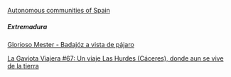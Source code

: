 
[Autonomous communities of Spain](https://en.wikipedia.org/wiki/Autonomous_communities_of_Spain)

##### Extremadura

[Glorioso Mester - Badajóz a vista de pájaro](https://www.youtube.com/watch?v=8Imo0i5E8jc)

[La Gaviota Viajera #67: Un viaje Las Hurdes (Cáceres), donde aun se vive de la tierra](https://www.youtube.com/watch?v=Ij_rj7d2UEI)
